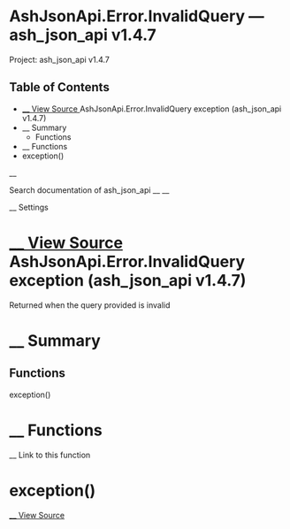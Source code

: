 # AshJsonApi.Error.InvalidQuery — ash_json_api v1.4.7

Project: ash_json_api v1.4.7

## Table of Contents

- [ __ View Source ](external_link) AshJsonApi.Error.InvalidQuery exception (ash_json_api v1.4.7)
- __ Summary
  - Functions
- __ Functions
- exception()

__

Search documentation of ash_json_api __ __

__ Settings

#  [ __ View Source ](external_link) AshJsonApi.Error.InvalidQuery exception (ash_json_api v1.4.7)

Returned when the query provided is invalid

#  __ Summary

##  Functions

exception()

#  __ Functions

__ Link to this function

# exception()

[ __ View Source ](external_link)
